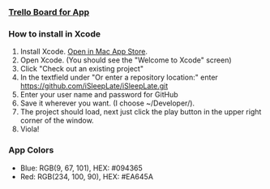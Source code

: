 ### [Trello Board for App](https://trello.com/b/FzWCOGOU/isleeplate)

### How to install in Xcode
1. Install Xcode. [Open in Mac App Store](http://itunes.apple.com/us/app/xcode/id497799835?ls=1&mt=12).
2. Open Xcode. (You should see the "Welcome to Xcode" screen)
3. Click "Check out an existing project"
4. In the textfield under "Or enter a repository location:" enter
    https://github.com/iSleepLate/iSleepLate.git
5. Enter your user name and password for GitHub
6. Save it wherever you want. (I choose ~/Developer/).
7. The project should load, next just click the play button in the upper right corner of the window.
8. Viola!

### App Colors
* Blue: RGB(9, 67, 101), HEX: #094365
* Red: RGB(234, 100, 90), HEX: #EA645A

